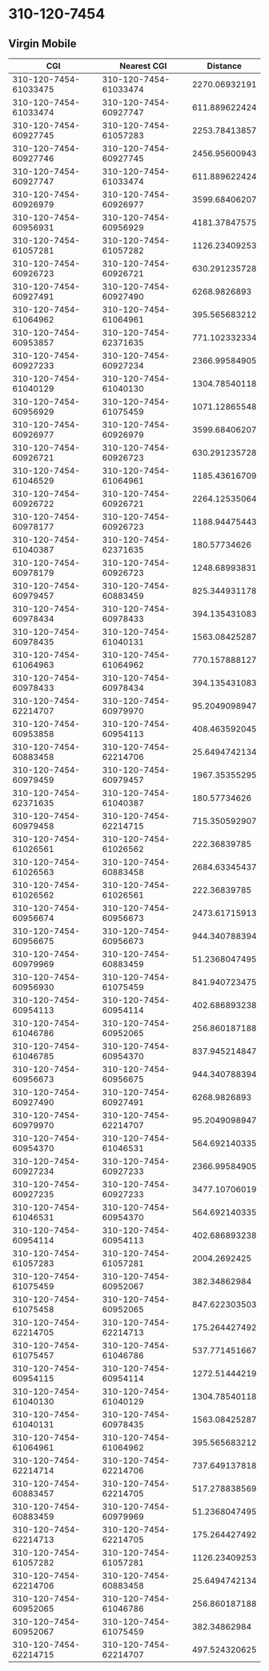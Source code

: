 # 310-120-7454
## Virgin Mobile


| CGI | Nearest CGI | Distance |
|-----|-------------|----------|
| 310-120-7454-61033475 | 310-120-7454-61033474 | 2270.06932191 |
| 310-120-7454-61033474 | 310-120-7454-60927747 | 611.889622424 |
| 310-120-7454-60927745 | 310-120-7454-61057283 | 2253.78413857 |
| 310-120-7454-60927746 | 310-120-7454-60927745 | 2456.95600943 |
| 310-120-7454-60927747 | 310-120-7454-61033474 | 611.889622424 |
| 310-120-7454-60926979 | 310-120-7454-60926977 | 3599.68406207 |
| 310-120-7454-60956931 | 310-120-7454-60956929 | 4181.37847575 |
| 310-120-7454-61057281 | 310-120-7454-61057282 | 1126.23409253 |
| 310-120-7454-60926723 | 310-120-7454-60926721 | 630.291235728 |
| 310-120-7454-60927491 | 310-120-7454-60927490 | 6268.9826893 |
| 310-120-7454-61064962 | 310-120-7454-61064961 | 395.565683212 |
| 310-120-7454-60953857 | 310-120-7454-62371635 | 771.102332334 |
| 310-120-7454-60927233 | 310-120-7454-60927234 | 2366.99584905 |
| 310-120-7454-61040129 | 310-120-7454-61040130 | 1304.78540118 |
| 310-120-7454-60956929 | 310-120-7454-61075459 | 1071.12865548 |
| 310-120-7454-60926977 | 310-120-7454-60926979 | 3599.68406207 |
| 310-120-7454-60926721 | 310-120-7454-60926723 | 630.291235728 |
| 310-120-7454-61046529 | 310-120-7454-61064961 | 1185.43616709 |
| 310-120-7454-60926722 | 310-120-7454-60926721 | 2264.12535064 |
| 310-120-7454-60978177 | 310-120-7454-60926723 | 1188.94475443 |
| 310-120-7454-61040387 | 310-120-7454-62371635 | 180.57734626 |
| 310-120-7454-60978179 | 310-120-7454-60926723 | 1248.68993831 |
| 310-120-7454-60979457 | 310-120-7454-60883459 | 825.344931178 |
| 310-120-7454-60978434 | 310-120-7454-60978433 | 394.135431083 |
| 310-120-7454-60978435 | 310-120-7454-61040131 | 1563.08425287 |
| 310-120-7454-61064963 | 310-120-7454-61064962 | 770.157888127 |
| 310-120-7454-60978433 | 310-120-7454-60978434 | 394.135431083 |
| 310-120-7454-62214707 | 310-120-7454-60979970 | 95.2049098947 |
| 310-120-7454-60953858 | 310-120-7454-60954113 | 408.463592045 |
| 310-120-7454-60883458 | 310-120-7454-62214706 | 25.6494742134 |
| 310-120-7454-60979459 | 310-120-7454-60979457 | 1967.35355295 |
| 310-120-7454-62371635 | 310-120-7454-61040387 | 180.57734626 |
| 310-120-7454-60979458 | 310-120-7454-62214715 | 715.350592907 |
| 310-120-7454-61026561 | 310-120-7454-61026562 | 222.36839785 |
| 310-120-7454-61026563 | 310-120-7454-60883458 | 2684.63345437 |
| 310-120-7454-61026562 | 310-120-7454-61026561 | 222.36839785 |
| 310-120-7454-60956674 | 310-120-7454-60956673 | 2473.61715913 |
| 310-120-7454-60956675 | 310-120-7454-60956673 | 944.340788394 |
| 310-120-7454-60979969 | 310-120-7454-60883459 | 51.2368047495 |
| 310-120-7454-60956930 | 310-120-7454-61075459 | 841.940723475 |
| 310-120-7454-60954113 | 310-120-7454-60954114 | 402.686893238 |
| 310-120-7454-61046786 | 310-120-7454-60952065 | 256.860187188 |
| 310-120-7454-61046785 | 310-120-7454-60954370 | 837.945214847 |
| 310-120-7454-60956673 | 310-120-7454-60956675 | 944.340788394 |
| 310-120-7454-60927490 | 310-120-7454-60927491 | 6268.9826893 |
| 310-120-7454-60979970 | 310-120-7454-62214707 | 95.2049098947 |
| 310-120-7454-60954370 | 310-120-7454-61046531 | 564.692140335 |
| 310-120-7454-60927234 | 310-120-7454-60927233 | 2366.99584905 |
| 310-120-7454-60927235 | 310-120-7454-60927233 | 3477.10706019 |
| 310-120-7454-61046531 | 310-120-7454-60954370 | 564.692140335 |
| 310-120-7454-60954114 | 310-120-7454-60954113 | 402.686893238 |
| 310-120-7454-61057283 | 310-120-7454-61057281 | 2004.2692425 |
| 310-120-7454-61075459 | 310-120-7454-60952067 | 382.34862984 |
| 310-120-7454-61075458 | 310-120-7454-60952065 | 847.622303503 |
| 310-120-7454-62214705 | 310-120-7454-62214713 | 175.264427492 |
| 310-120-7454-61075457 | 310-120-7454-61046786 | 537.771451667 |
| 310-120-7454-60954115 | 310-120-7454-60954114 | 1272.51444219 |
| 310-120-7454-61040130 | 310-120-7454-61040129 | 1304.78540118 |
| 310-120-7454-61040131 | 310-120-7454-60978435 | 1563.08425287 |
| 310-120-7454-61064961 | 310-120-7454-61064962 | 395.565683212 |
| 310-120-7454-62214714 | 310-120-7454-62214706 | 737.649137818 |
| 310-120-7454-60883457 | 310-120-7454-62214705 | 517.278838569 |
| 310-120-7454-60883459 | 310-120-7454-60979969 | 51.2368047495 |
| 310-120-7454-62214713 | 310-120-7454-62214705 | 175.264427492 |
| 310-120-7454-61057282 | 310-120-7454-61057281 | 1126.23409253 |
| 310-120-7454-62214706 | 310-120-7454-60883458 | 25.6494742134 |
| 310-120-7454-60952065 | 310-120-7454-61046786 | 256.860187188 |
| 310-120-7454-60952067 | 310-120-7454-61075459 | 382.34862984 |
| 310-120-7454-62214715 | 310-120-7454-62214707 | 497.524320625 |
